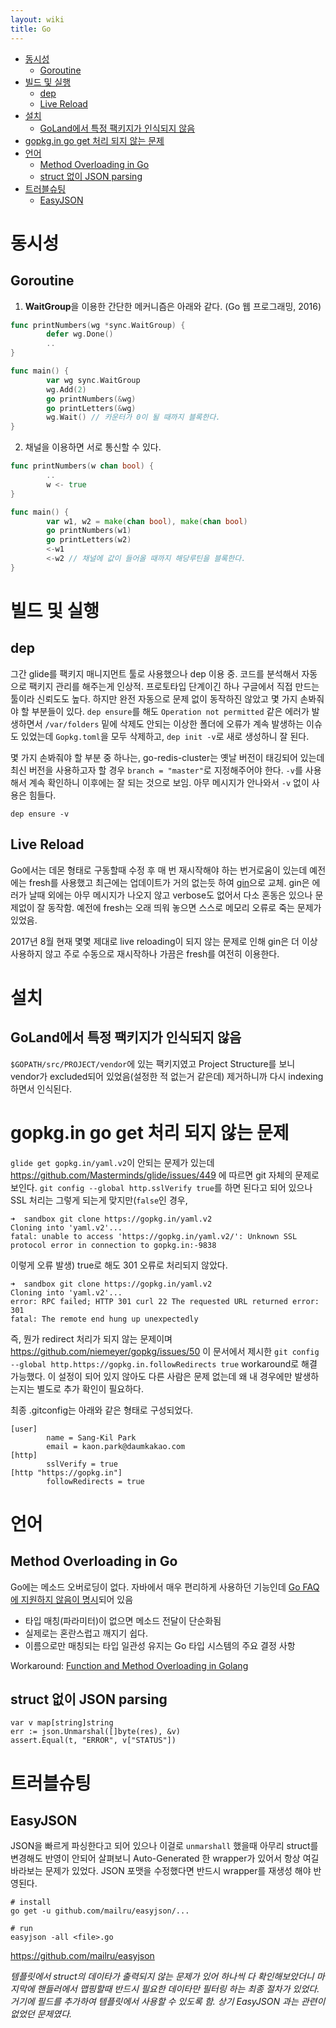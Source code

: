 ```yaml
---
layout: wiki 
title: Go
---
```


<!-- TOC -->

- [동시성](#동시성)
    - [Goroutine](#goroutine)
- [빌드 및 실행](#빌드-및-실행)
    - [dep](#dep)
    - [Live Reload](#live-reload)
- [설치](#설치)
    - [GoLand에서 특정 팩키지가 인식되지 않음](#goland에서-특정-팩키지가-인식되지-않음)
- [gopkg.in go get 처리 되지 않는 문제](#gopkgin-go-get-처리-되지-않는-문제)
- [언어](#언어)
    - [Method Overloading in Go](#method-overloading-in-go)
    - [struct 없이 JSON parsing](#struct-없이-json-parsing)
- [트러블슈팅](#트러블슈팅)
    - [EasyJSON](#easyjson)

<!-- /TOC -->

# 동시성
## Goroutine
1. **WaitGroup**을 이용한 간단한 메커니즘은 아래와 같다. (Go 웹 프로그래밍, 2016)

```go
func printNumbers(wg *sync.WaitGroup) {
        defer wg.Done()
        ..
}

func main() {
        var wg sync.WaitGroup
        wg.Add(2)
        go printNumbers(&wg)
        go printLetters(&wg)
        wg.Wait() // 카운터가 0이 될 때까지 블록한다.
}
```

2. 채널을 이용하면 서로 통신할 수 있다.

```go
func printNumbers(w chan bool) {
        ..
        w <- true
}

func main() {
        var w1, w2 = make(chan bool), make(chan bool)
        go printNumbers(w1)
        go printLetters(w2)
        <-w1
        <-w2 // 채널에 값이 들어올 때까지 해당루틴을 블록한다.
}
```

# 빌드 및 실행
## dep
그간 glide를 팩키지 매니지먼트 툴로 사용했으나 dep 이용 중. 코드를 분석해서 자동으로 팩키지 관리를 해주는게 인상적. 프로토타입 단계이긴 하나 구글에서 직접 만드는 툴이라 신뢰도도 높다. 하지만 완전 자동으로 문제 없이 동작하진 않았고 몇 가지 손봐줘야 할 부분들이 있다. `dep ensure`를 해도 `Operation not permitted` 같은 에러가 발생하면서 `/var/folders` 밑에 삭제도 안되는 이상한 폴더에 오류가 계속 발생하는 이슈도 있었는데 `Gopkg.toml`을 모두 삭제하고, `dep init -v`로 새로 생성하니 잘 된다.

몇 가지 손봐줘야 할 부분 중 하나는, go-redis-cluster는 옛날 버전이 태깅되어 있는데 최신 버전을 사용하고자 할 경우 `branch = "master"`로 지정해주어야 한다. `-v`를 사용해서 계속 확인하니 이후에는 잘 되는 것으로 보임. 아무 메시지가 안나와서 `-v` 없이 사용은 힘들다.

```
dep ensure -v
```

## Live Reload
Go에서는 데몬 형태로 구동할때 수정 후 매 번 재시작해야 하는 번거로움이 있는데 예전에는 fresh를 사용했고 최근에는 업데이트가 거의 없는듯 하여 [gin](https://github.com/codegangsta/gin)으로 교체. gin은 에러가 날때 외에는 아무 메시지가 나오지 않고 verbose도 없어서 다소 혼동은 있으나 문제없이 잘 동작함. 예전에 fresh는 오래 띄워 놓으면 스스로 메모리 오류로 죽는 문제가 있었음.

2017년 8월 현재 몇몇 제대로 live reloading이 되지 않는 문제로 인해 gin은 더 이상 사용하지 않고 주로 수동으로 재시작하나 가끔은 fresh를 여전히 이용한다.

# 설치
## GoLand에서 특정 팩키지가 인식되지 않음
`$GOPATH/src/PROJECT/vendor`에 있는 팩키지였고 Project Structure를 보니 vendor가 excluded되어 있었음(설정한 적 없는거 같은데)
 제거하니까 다시 indexing하면서 인식된다.

# gopkg.in go get 처리 되지 않는 문제
`glide get gopkg.in/yaml.v2`이 안되는 문제가 있는데 https://github.com/Masterminds/glide/issues/449 에 따르면 git 자체의 문제로 보인다. `git config --global http.sslVerify true`를 하면 된다고 되어 있으나 SSL 처리는 그렇게 되는게 맞지만(`false`인 경우,
```
➜  sandbox git clone https://gopkg.in/yaml.v2
Cloning into 'yaml.v2'...
fatal: unable to access 'https://gopkg.in/yaml.v2/': Unknown SSL protocol error in connection to gopkg.in:-9838
```
이렇게 오류 발생) true로 해도 301 오류로 처리되지 않았다.
```
➜  sandbox git clone https://gopkg.in/yaml.v2
Cloning into 'yaml.v2'...
error: RPC failed; HTTP 301 curl 22 The requested URL returned error: 301
fatal: The remote end hung up unexpectedly
```
즉, 뭔가 redirect 처리가 되지 않는 문제이며 https://github.com/niemeyer/gopkg/issues/50 이 문서에서 제시한 `git config --global http.https://gopkg.in.followRedirects true` workaround로 해결 가능했다. 이 설정이 되어 있지 않아도 다른 사람은 문제 없는데 왜 내 경우에만 발생하는지는 별도로 추가 확인이 필요하다.

최종 .gitconfig는 아래와 같은 형태로 구성되었다.
```
[user]
        name = Sang-Kil Park
        email = kaon.park@daumkakao.com
[http]
        sslVerify = true
[http "https://gopkg.in"]
        followRedirects = true
```

# 언어
## Method Overloading in Go
Go에는 메소드 오버로딩이 없다. 자바에서 매우 편리하게 사용하던 기능인데 [Go FAQ에 지원하지 않음이 명시](https://golang.org/doc/faq#overloading)되어 있음  
- 타입 매칭(파라미터)이 없으면 메소드 전달이 단순화됨
- 실제로는 혼란스럽고 깨지기 쉽다.
- 이름으로만 매칭되는 타입 일관성 유지는 Go 타입 시스템의 주요 결정 사항

Workaround: [Function and Method Overloading in Golang](http://changelog.ca/log/2015/01/30/golang)

## struct 없이 JSON parsing
```
var v map[string]string
err := json.Unmarshal([]byte(res), &v)
assert.Equal(t, "ERROR", v["STATUS"])
```

# 트러블슈팅
## EasyJSON
JSON을 빠르게 파싱한다고 되어 있으나 이걸로 `unmarshall` 했을때 아무리 struct를 변경해도 반영이 안되어 살펴보니 Auto-Generated 한 wrapper가 있어서 항상 여길 바라보는 문제가 있었다. JSON 포맷을 수정했다면 반드시 wrapper를 재생성 해야 반영된다.
```
# install
go get -u github.com/mailru/easyjson/...

# run
easyjson -all <file>.go
```
https://github.com/mailru/easyjson

*템플릿에서 struct의 데이타가 출력되지 않는 문제가 있어 하나씩 다 확인해보았더니 마지막에 핸들러에서 맵핑할때 반드시 필요한 데이타만 필터링 하는 최종 절차가 있었다. 거기에 필드를 추가하여 템플릿에서 사용할 수 있도록 함. 상기 EasyJSON 과는 관련이 없었던 문제였다.*
